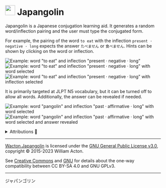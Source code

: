 # <img src="https://gitlab.com/Wacton/Japangolin/raw/main/Japangolin/Resources/Japangolin.png" width="32" height="32"> Japangolin 
Japangolin is a Japanese conjugation learning aid. It generates a random word/inflection pairing and the user must type the conjugated form.

For example, the pairing of the word `to eat` with the inflection `present · negative · long` expects the answer `たべません` or `食べません`. Hints can be shown by clicking on the word or inflection.

![Example: word "to eat" and inflection "present · negative · long"](Resources/example-1_eat.png "Example: word \"to eat\" and inflection \"present · negative · long\"")<br>
![Example: word "to eat" and inflection "present · negative · long" with word selected](Resources/example-2_eat.png "Example: word \"to eat\" and inflection \"present · negative · long\" with word selected")
![Example: word "to eat" and inflection "present · negative · long" with inflection selected](Resources/example-3_eat.png "Example: word \"to eat\" and inflection \"present · negative · long\" with inflection selected")

It is primarily targeted at JLPT N5 vocabulary, but it can be turned off to allow all words. Additionally, the answer can be revealed if needed.

![Example: word "pangolin" and inflection "past · affirmative · long" with word selected](Resources/example-4_pangolin.png "Example: word \"pangolin\" and inflection \"past · affirmative · long\" with word selected")
![Example: word "pangolin" and inflection "past · affirmative · long" with word selected and answer revealed](Resources/example-5_pangolin.png "Example: word \"pangolin\" and inflection \"past · affirmative · long\" with word selected and answer revealed")

<details>
<summary>Attributions 🙇</summary>

This application uses the following software packages in conformance to their respective licences:

- **MaterialDesignInXAML** ([MIT License](https://github.com/MaterialDesignInXAML/MaterialDesignInXamlToolkit/blob/master/LICENSE) · [source](https://github.com/MaterialDesignInXAML/MaterialDesignInXamlToolkit)),
copyright © James Willock,  Mulholland Software and Contributors
- **Serilog** ([Apache License 2.0](https://github.com/serilog/serilog/blob/main/LICENSE) · [source](https://github.com/serilog/serilog)), copyright © Serilog Contributors
- **Wacton.Desu** ([Creative Commons Attribution-ShareAlike 4.0 International License](https://gitlab.com/Wacton/Desu/-/blob/main/LICENSE) · [source](https://gitlab.com/Wacton/Desu)),
copyright © William Acton
 

</details>

---

[Wacton.Japangolin](https://gitlab.com/Wacton/japangolin) is licensed under the [GNU General Public License v3.0](https://gitlab.com/Wacton/japangolin/-/blob/main/LICENSE), copyright © 2015-2023 William Acton.

See [Creative Commons](https://creativecommons.org/faq/#can-i-apply-a-creative-commons-license-to-software) and [GNU](https://www.gnu.org/licenses/license-list.en.html#ccbysa) for details about the one-way compatibility between CC BY-SA 4.0 and GNU GPLv3.

---

ジャパンゴリン
